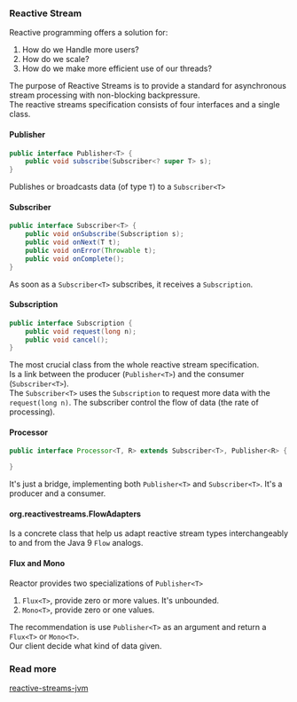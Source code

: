 ### Reactive Stream

Reactive programming offers a solution for:  
1. How do we Handle more users?  
2. How do we scale?  
3. How do we make more efficient use of our threads?

The purpose of Reactive Streams is to provide a standard for asynchronous stream processing with non-blocking backpressure.  
The reactive streams specification consists of four interfaces and a single class.

#### Publisher

```java
public interface Publisher<T> {
    public void subscribe(Subscriber<? super T> s);
}
```  
Publishes or broadcasts data (of type `T`) to a `Subscriber<T>`

#### Subscriber

```java
public interface Subscriber<T> {
    public void onSubscribe(Subscription s);
    public void onNext(T t);
    public void onError(Throwable t);
    public void onComplete();
}
```  
As soon as a `Subscriber<T>` subscribes, it receives a `Subscription`.

#### Subscription

```java
public interface Subscription {
    public void request(long n);
    public void cancel();
}
```  
The most crucial class from the whole reactive stream specification.  
Is a link between the producer (`Publisher<T>`) and the consumer (`Subscriber<T>`).  
The `Subscriber<T>` uses the `Subscription` to request more data with the `request(long n)`. The subscriber control the flow of data (the rate of processing).

#### Processor

```java
public interface Processor<T, R> extends Subscriber<T>, Publisher<R> {

}
```  
It's just a bridge, implementing both `Publisher<T>` and `Subscriber<T>`. It's a producer and a consumer.

#### org.reactivestreams.FlowAdapters

Is a concrete class that help us adapt reactive stream types interchangeably to and from the Java 9 `Flow` analogs.

#### Flux<T> and Mono<T>

Reactor provides two specializations of `Publisher<T>`  
1. `Flux<T>`, provide zero or more values. It's unbounded.  
2. `Mono<T>`, provide zero or one values.

The recommendation is use `Publisher<T>` as an argument and return a `Flux<T>` or `Mono<T>`.  
Our client decide what kind of data given.

### Read more

[reactive-streams-jvm](https://github.com/reactive-streams/reactive-streams-jvm)